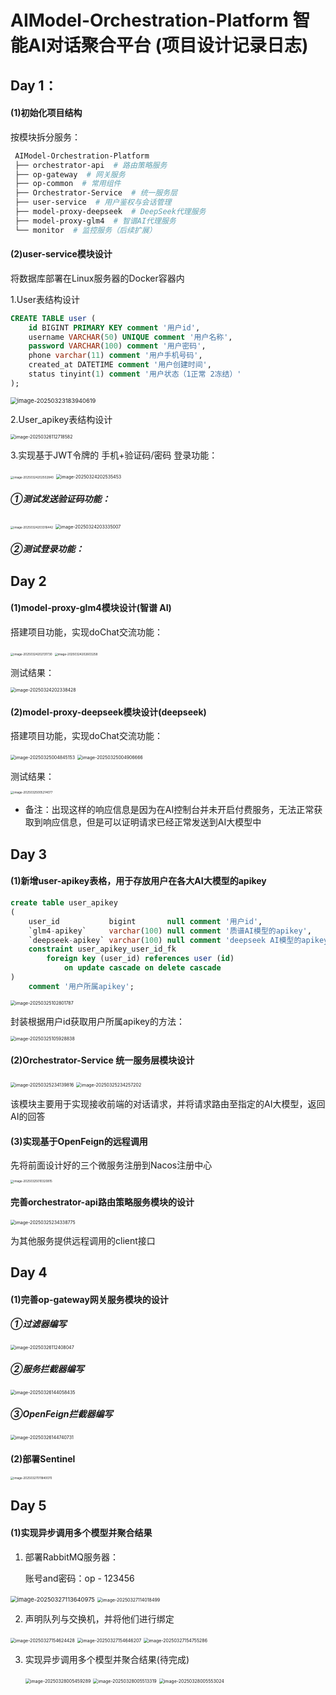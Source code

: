 # AIModel-Orchestration-Platform 智能AI对话聚合平台 (项目设计记录日志)

## Day 1：

#### (1)初始化项目结构

按模块拆分服务：

```bash
 AIModel-Orchestration-Platform
 ├── orchestrator-api  # 路由策略服务
 ├── op-gateway  # 网关服务
 ├── op-common  # 常用组件
 ├── Orchestrator-Service  # 统一服务层
 ├── user-service  # 用户鉴权与会话管理
 ├── model-proxy-deepseek  # DeepSeek代理服务  
 ├── model-proxy-glm4  # 智谱AI代理服务
 └── monitor  # 监控服务（后续扩展）
```

#### (2)user-service模块设计

将数据库部署在Linux服务器的Docker容器内

1.User表结构设计

```sql
CREATE TABLE user (
    id BIGINT PRIMARY KEY comment '用户id',
    username VARCHAR(50) UNIQUE comment '用户名称',
    password VARCHAR(100) comment '用户密码',
    phone varchar(11) comment '用户手机号码',
    created_at DATETIME comment '用户创建时间',
    status tinyint(1) comment '用户状态（1正常 2冻结）'
);
```

<img src="C:\Users\82041\AppData\Roaming\Typora\typora-user-images\image-20250323183940619.png" alt="image-20250323183940619" style="zoom:67%;" />

2.User_apikey表结构设计

<img src="C:/Users/82041/AppData/Roaming/Typora/typora-user-images/image-20250326112718582.png" alt="image-20250326112718582" style="zoom: 50%;" />

3.实现基于JWT令牌的 手机+验证码/密码 登录功能：

<img src="C:\Users\82041\AppData\Roaming\Typora\typora-user-images\image-20250324202502840.png" alt="image-20250324202502840" style="zoom: 33%;" />

<img src="C:\Users\82041\AppData\Roaming\Typora\typora-user-images\image-20250324202535453.png" alt="image-20250324202535453" style="zoom: 50%;" />

##### ①测试发送验证码功能：

<img src="C:\Users\82041\AppData\Roaming\Typora\typora-user-images\image-20250324203316442.png" alt="image-20250324203316442" style="zoom: 33%;" />

<img src="C:\Users\82041\AppData\Roaming\Typora\typora-user-images\image-20250324203335007.png" alt="image-20250324203335007" style="zoom:50%;" />

##### ②测试登录功能：

## Day 2

#### (1)model-proxy-glm4模块设计(智谱 AI)

搭建项目功能，实现doChat交流功能：

<img src="C:\Users\82041\AppData\Roaming\Typora\typora-user-images\image-20250324202131730.png" alt="image-20250324202131730" style="zoom: 33%;" />

<img src="C:\Users\82041\AppData\Roaming\Typora\typora-user-images\image-20250324202603258.png" alt="image-20250324202603258" style="zoom: 33%;" />

测试结果：

<img src="C:\Users\82041\AppData\Roaming\Typora\typora-user-images\image-20250324202338428.png" alt="image-20250324202338428" style="zoom: 50%;" />

#### (2)model-proxy-deepseek模块设计(deepseek)

搭建项目功能，实现doChat交流功能：

<img src="C:\Users\82041\AppData\Roaming\Typora\typora-user-images\image-20250325004845153.png" alt="image-20250325004845153" style="zoom: 50%;" />

<img src="C:\Users\82041\AppData\Roaming\Typora\typora-user-images\image-20250325004906666.png" alt="image-20250325004906666" style="zoom: 50%;" />

测试结果：

<img src="C:\Users\82041\AppData\Roaming\Typora\typora-user-images\image-20250325005214077.png" alt="image-20250325005214077" style="zoom:33%;" />

* 备注：出现这样的响应信息是因为在AI控制台并未开启付费服务，无法正常获取到响应信息，但是可以证明请求已经正常发送到AI大模型中

## Day 3

#### (1)新增user-apikey表格，用于存放用户在各大AI大模型的apikey

```sql
create table user_apikey
(
    user_id           bigint       null comment '用户id',
    `glm4-apikey`     varchar(100) null comment '质谱AI模型的apikey',
    `deepseek-apikey` varchar(100) null comment 'deepseek AI模型的apikey',
    constraint user_apikey_user_id_fk
        foreign key (user_id) references user (id)
            on update cascade on delete cascade
)
    comment '用户所属apikey';
```

<img src="C:/Users/82041/AppData/Roaming/Typora/typora-user-images/image-20250325102801787.png" alt="image-20250325102801787" style="zoom:50%;" />

封装根据用户id获取用户所属apikey的方法：

<img src="C:/Users/82041/AppData/Roaming/Typora/typora-user-images/image-20250325105928838.png" alt="image-20250325105928838" style="zoom: 50%;" />

#### (2)Orchestrator-Service 统一服务层模块设计

<img src="C:/Users/82041/AppData/Roaming/Typora/typora-user-images/image-20250325234139816.png" alt="image-20250325234139816" style="zoom:50%;" />

<img src="C:/Users/82041/AppData/Roaming/Typora/typora-user-images/image-20250325234257202.png" alt="image-20250325234257202" style="zoom:50%;" />

该模块主要用于实现接收前端的对话请求，并将请求路由至指定的AI大模型，返回AI的回答

#### (3)实现基于OpenFeign的远程调用

先将前面设计好的三个微服务注册到Nacos注册中心 

<img src="C:\Users\82041\AppData\Roaming\Typora\typora-user-images\image-20250325010320815.png" alt="image-20250325010320815" style="zoom: 33%;" />

#### 完善orchestrator-api路由策略服务模块的设计

<img src="C:/Users/82041/AppData/Roaming/Typora/typora-user-images/image-20250325234338775.png" alt="image-20250325234338775" style="zoom:50%;" />

为其他服务提供远程调用的client接口

## Day 4

#### (1)完善op-gateway网关服务模块的设计

##### ①过滤器编写

<img src="C:/Users/82041/AppData/Roaming/Typora/typora-user-images/image-20250326112408047.png" alt="image-20250326112408047" style="zoom: 50%;" />

##### ②服务拦截器编写

<img src="C:/Users/82041/AppData/Roaming/Typora/typora-user-images/image-20250326144058435.png" alt="image-20250326144058435" style="zoom: 50%;" />

##### ③OpenFeign拦截器编写

<img src="C:/Users/82041/AppData/Roaming/Typora/typora-user-images/image-20250326144740731.png" alt="image-20250326144740731" style="zoom:50%;" />

#### (2)部署Sentinel

<img src="C:/Users/82041/AppData/Roaming/Typora/typora-user-images/image-20250327011840070.png" alt="image-20250327011840070" style="zoom: 33%;" />

## Day 5

#### (1)实现异步调用多个模型并聚合结果

1. 部署RabbitMQ服务器：

   账号and密码：op - 123456

<img src="C:/Users/82041/AppData/Roaming/Typora/typora-user-images/image-20250327113640975.png" alt="image-20250327113640975" style="zoom: 67%;" />

<img src="C:/Users/82041/AppData/Roaming/Typora/typora-user-images/image-20250327114018499.png" alt="image-20250327114018499" style="zoom: 50%;" />

2. 声明队列与交换机，并将他们进行绑定

<img src="C:/Users/82041/AppData/Roaming/Typora/typora-user-images/image-20250327154624428.png" alt="image-20250327154624428" style="zoom:50%;" />

<img src="C:/Users/82041/AppData/Roaming/Typora/typora-user-images/image-20250327154646207.png" alt="image-20250327154646207" style="zoom:50%;" />

<img src="C:/Users/82041/AppData/Roaming/Typora/typora-user-images/image-20250327154755286.png" alt="image-20250327154755286" style="zoom:50%;" />

3. 实现异步调用多个模型并聚合结果(待完成)

   <img src="C:/Users/82041/AppData/Roaming/Typora/typora-user-images/image-20250328005459289.png" alt="image-20250328005459289" style="zoom:50%;" />

   <img src="C:/Users/82041/AppData/Roaming/Typora/typora-user-images/image-20250328005513319.png" alt="image-20250328005513319" style="zoom:50%;" />

   <img src="C:/Users/82041/AppData/Roaming/Typora/typora-user-images/image-20250328005553024.png" alt="image-20250328005553024" style="zoom:50%;" />
